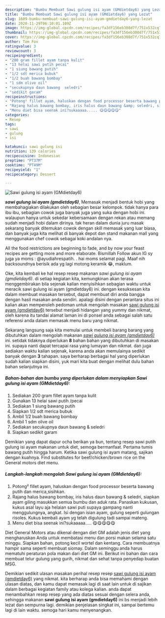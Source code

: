 ```yaml
---
description: "Bumbu Membuat Sawi gulung isi ayam (GMdietday6) yang Lezat"
title: "Bumbu Membuat Sawi gulung isi ayam (GMdietday6) yang Lezat"
slug: 1609-bumbu-membuat-sawi-gulung-isi-ayam-gmdietday6-yang-lezat
date: 2020-11-29T06:10:01.109Z
image: https://img-global.cpcdn.com/recipes/fa3df156eb308d7f/751x532cq70/sawi-gulung-isi-ayam-gmdietday6-foto-resep-utama.jpg
thumbnail: https://img-global.cpcdn.com/recipes/fa3df156eb308d7f/751x532cq70/sawi-gulung-isi-ayam-gmdietday6-foto-resep-utama.jpg
cover: https://img-global.cpcdn.com/recipes/fa3df156eb308d7f/751x532cq70/sawi-gulung-isi-ayam-gmdietday6-foto-resep-utama.jpg
author: Tom Fox
ratingvalue: 3
reviewcount: 3
recipeingredient:
- "200 gram fillet ayam tanpa kulit"
- "13 helai sawi putih pecai"
- "1 siung bawang putih"
- "1/2 sdt merica bubuk"
- "1/2 buah bawang bombay"
- "1 sdm olive oil"
- "secukupnya daun bawang  seledri"
- "sedikit garam"
recipeinstructions:
- "Potong² fillet ayam, haluskan dengan food processor beserta bawang putih dan merica,sisihkan."
- "Rajang halus bawang bombay, iris halus daun bawang &amp; seledri, siapkan ayam giling masukkan semua bumbu dan aduk rata. Panaskan kukusan, kukus asal layu aja helaian sawi puti supaya gampang nanti menggulungnya, angkat. Isi dengan isian ayam, gulung seperti gulungan risoles. Kukus kembali ayam yg telah digulung tadi sampai mateng."
- "Menu diet bisa seenak ini?sukaaaaa..... 😋😋😋😋😋"
categories:
- Resep
tags:
- sawi
- gulung
- isi

katakunci: sawi gulung isi 
nutrition: 139 calories
recipecuisine: Indonesian
preptime: "PT37M"
cooktime: "PT49M"
recipeyield: "1"
recipecategory: Dessert

---
```



![Sawi gulung isi ayam (GMdietday6)](https://img-global.cpcdn.com/recipes/fa3df156eb308d7f/751x532cq70/sawi-gulung-isi-ayam-gmdietday6-foto-resep-utama.jpg)

<b><i>sawi gulung isi ayam (gmdietday6)</i></b>, Memasak menjadi bentuk hobi yang membahagiakan dilakukan oleh sebagian besar kelompok. tidak hanya para ibu ibu, sebagian cowok juga banyak juga yang suka dengan hobi ini. walaupun hanya untuk sekedar kebersamaan dengan rekan atau memang sudah menjadi hobi dalam dirinya. tak heran dalam dunia juru masak sekarang banyak ditemukan cowok dengan skill memasak yang luar biasa, dan banyak juga kita melihat di banyak depot dan stand makanan mall yang menggunakan chef cowok sebagai koki andalan nya.

All the food restrictions are beginning to fade, and by now your feast recipes are getting more and more elaborate. Bismillah Follow akun IG sy juga ya moms : @ayudiahrespatih. . hai moms selamat pagi. Maaf nih backsoundnya berisik ada yg lagi motong keramik 😂, maklum.

Oke, kita kembali ke hal resep resep makanan <i>sawi gulung isi ayam (gmdietday6)</i>. di setiap kegiatan kita, kemungkinan akan terasa menggembirakan bila sejenak kalian menyisihkan sebagian waktu untuk meracik sawi gulung isi ayam (gmdietday6) ini. dengan kesuksesan kita dalam membuat masakan tersebut, dapat membuat diri anda bangga dengan hasil masakan anda sendiri. apalagi disini dengan perantara situs ini kalian akan memperoleh pedoman untuk mengolah masakan <u>sawi gulung isi ayam (gmdietday6)</u> tersebut menjadi hidangan yang yummy dan nikmat, oleh karena itu tandai alamat laman ini di ponsel anda sebagai salah satu referensi anda dalam memasak menu baru yang nikmat.


Sekarang langsung saja kita memulai untuk membeli barang barang yang dibutuhkan dalam mengolah makanan <u><i>sawi gulung isi ayam (gmdietday6)</i></u> ini. setidak tidaknya diperlukan <b>8</b> bahan bahan yang dibutuhkan di masakan ini. supaya nanti dapat tercapai rasa yang lumayan dan nikmat. dan juga sediakan waktu kalian sejenak, karena anda akan memulainya sedikit banyak dengan <b>3</b> tahapan. saya berharap berbagai hal yang diperlukan sudah kalian siapkan disini, yuk mari kita buat dengan melihat dulu bahan bahan selanjutnya ini.

<!--inarticleads1-->

##### Bahan-bahan dan bumbu yang diperlukan dalam menyiapkan Sawi gulung isi ayam (GMdietday6):

1. Sediakan 200 gram fillet ayam tanpa kulit
1. Gunakan 13 helai sawi putih /pecai
1. Sediakan 1 siung bawang putih
1. Siapkan 1/2 sdt merica bubuk
1. Ambil 1/2 buah bawang bombay
1. Ambil 1 sdm olive oil
1. Sediakan secukupnya daun bawang &amp; seledri
1. Siapkan sedikit garam


Demikian yang dapat dapur ocha berikan ya bun, tentang resep sawi putih gulung isi ayam makanan untuk diet, semoga bermanfaat. Pertama tumis bawang putih hingga harum. Ketika sawi gulung isi ayam matang, sajikan dengan kuahnya. Find substitutes for beef/chicken/brown rice on the General motors diet menu. 

<!--inarticleads2-->

##### Langkah-langkah mengolah Sawi gulung isi ayam (GMdietday6):

1. Potong² fillet ayam, haluskan dengan food processor beserta bawang putih dan merica,sisihkan.
1. Rajang halus bawang bombay, iris halus daun bawang &amp; seledri, siapkan ayam giling masukkan semua bumbu dan aduk rata. Panaskan kukusan, kukus asal layu aja helaian sawi puti supaya gampang nanti menggulungnya, angkat. Isi dengan isian ayam, gulung seperti gulungan risoles. Kukus kembali ayam yg telah digulung tadi sampai mateng.
1. Menu diet bisa seenak ini?sukaaaaa..... 😋😋😋😋😋


Diet General Motors atau dikenal dengan diet GM adalah jenis diet yang mengharuskan Anda untuk membatasi menu dan porsi makan selama satu minggu. Siapkan bahan, potong kecil wortel dan kentang. Cara membuatnya hampir sama seperti membuat siomay. Dalam seminggu anda harus mematuhi peraturan pola makan dari diet GM ini. Berikut ini bahan dan cara membuat telur gulung yang gurih, nikmat dan sehat tanpa penyedap buatan MSG. 

Demikian sedikit ulasan masakan perihal resep resep <u>sawi gulung isi ayam (gmdietday6)</u> yang nikmat. kita berharap anda bisa memahami dengan ulasan diatas, dan kamu dapat memasak lagi di saat lain untuk di sajikan dalam berbagai kegiatan family atau kolega kalian. anda dapat menambahkan resep resep yang ada diatas sesuai dengan selera anda, sehingga makanan <b>sawi gulung isi ayam (gmdietday6)</b> ini bs menjadi lebih lezat dan sempurna lagi. demikian penjelasan singkat ini, sampai bertemu lagi di lain waktu. semoga hari kamu menyenangkan.
